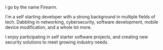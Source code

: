 I go by the name Firearm. 

I'm a self starting developer with a strong background in multiple fields of tech. Dabbling in networking, cybersecurity,
software development, mobile device modification, and a whole lot more. 

I enjoy participating in self starter software projects, and creating new security solutions to meet growing industry needs.
